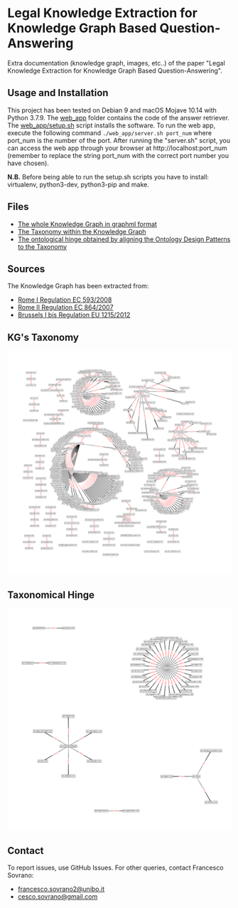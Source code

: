 Legal Knowledge Extraction for Knowledge Graph Based Question-Answering
==========

Extra documentation (knowledge graph, images, etc..) of the paper "Legal Knowledge Extraction for Knowledge Graph Based Question-Answering".

## Usage and Installation
This project has been tested on Debian 9 and macOS Mojave 10.14 with Python 3.7.9. 
The [web_app](web_app) folder contains the code of the answer retriever. The [web_app/setup.sh](web_app/setup.sh) script installs the software. To run the web app, execute the following command ```./web_app/server.sh port_num``` where port_num is the number of the port. After running the "server.sh" script, you can access the web app through your browser at http://localhost:port_num (remember to replace the string port_num with the correct port number you have chosen).

**N.B.** Before being able to run the setup.sh scripts you have to install: virtualenv, python3-dev, python3-pip and make. 

## Files

* [The whole Knowledge Graph in graphml format](graph.graphml)
* [The Taxonomy within the Knowledge Graph](kg_taxonomy)
* [The ontological hinge obtained by aligning the Ontology Design Patterns to the Taxonomy](kg_hinge)

## Sources

The Knowledge Graph has been extracted from:
* [Rome I Regulation EC 593/2008](https://eur-lex.europa.eu/legal-content/EN/TXT/PDF/?uri=CELEX:32008R0593&from=EN)
* [Rome II Regulation EC 864/2007](https://eur-lex.europa.eu/legal-content/EN/TXT/PDF/?uri=CELEX:32007R0864&from=EN)
* [Brussels I bis Regulation EU 1215/2012](https://eur-lex.europa.eu/legal-content/EN/TXT/PDF/?uri=CELEX:32012R1215&from=EN)

## KG's Taxonomy
![KG's Taxonomy](kg_taxonomy/kg_taxonomy.png)

## Taxonomical Hinge
![Taxonomical Hinge](kg_hinge/kg_hinge.png)

## Contact

To report issues, use GitHub Issues. 
For other queries, contact Francesco Sovrano: 
* <francesco.sovrano2@unibo.it>
* <cesco.sovrano@gmail.com>